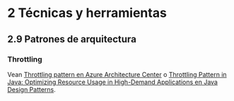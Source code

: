 # 2 Técnicas y herramientas

## 2.9 Patrones de arquitectura

### Throttling

Vean [Throttling pattern en Azure Architecture
Center](https://learn.microsoft.com/en-us/azure/architecture/patterns/throttling)
o [Throttling Pattern in Java: Optimizing Resource Usage in High-Demand
Applications en Java Design
Patterns](https://java-design-patterns.com/patterns/throttling/).
